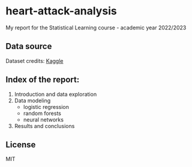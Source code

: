 # heart-attack-analysis

My report for the Statistical Learning course - academic year 2022/2023

## Data source

Dataset credits: [Kaggle](https://www.kaggle.com/datasets/nareshbhat/health-care-data-set-on-heart-attack-possibility)

## Index of the report:

1. Introduction and data exploration
2. Data modeling
   - logistic regression
   - random forests
   - neural networks
3. Results and conclusions

## License

MIT

